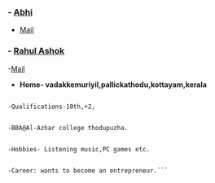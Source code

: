 ### - [Abhi](https://github.com/@cruiz24)
- [Mail](sushamalayam@gmail.com)


### - [Rahul Ashok](https://github.com/@rahul4219)


-[Mail](rahulashok964@gmail.com)



- **Home- vadakkemuriyil,pallickathodu,kottayam,kerala**
```

-Qualifications-10th,+2,


-BBA@Al-Azhar college thodupuzha.


-Hobbies- Listening music,PC games etc.


-Career: wants to become an entrepreneur.```
